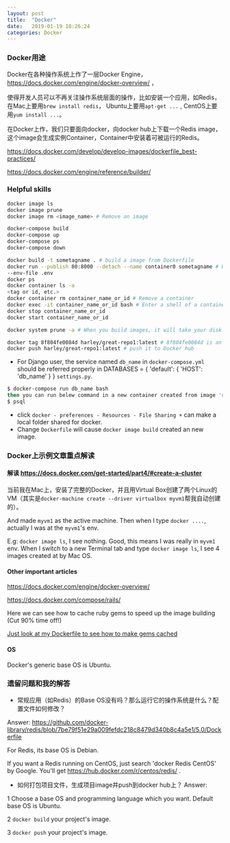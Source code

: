 ```yaml
---
layout: post
title:  "Docker"
date:   2019-01-19 10:26:24
categories: Docker
---
```


### Docker用途
Docker在各种操作系统上作了一层Docker Engine，https://docs.docker.com/engine/docker-overview/ ，

使得开发人员可以不再关注操作系统层面的操作，比如安装一个应用，如Redis，在Mac上要用`brew install redis`，
Ubuntu上要用`apt-get ...` , CentOS上要用`yum install ...`。

在Docker上作，我们只要面向docker，向docker hub上下载一个Redis image，这个image会生成实例Container，Container中安装着可被运行的Redis。

https://docs.docker.com/develop/develop-images/dockerfile_best-practices/

https://docs.docker.com/engine/reference/builder/

### Helpful skills
```bash
docker image ls
docker image prune
docker image rm <image_name> # Remove an image

docker-compose build
docker-compose up
docker-compose ps
docker-compose down

docker build -t sometagname . # build a image from Dockerfile
docker run --publish 80:8000 --detach --name container0 sometagname # Will create a container from image sometagname.
--env-file .env 
docker ps
docker container ls -a
<tag or id, etc.>
docker container rm container_name_or_id # Remove a container
docker exec -it container_name_or_id bash # Enter a shell of a container. 'container_name' is the name of the container or can be the container id.
docker stop container_name_or_id
docker start container_name_or_id

docker system prune -a # When you build images, it will take your disk space for storing the cache. You can use this command to reclaim your space.

docker tag 8f804fe0084d harley/great-repo1:latest # 8f804fe0084d is an existing `IMAGE ID`, you run it to create a new image which REPOSITORY is `harley/great-repo1` and TAG is `latest`. In this way, you don't need to build again and again.
docker push harley/great-repo1:latest # push it to Docker hub
```

* For Django user, the service named `db_name` in `docker-compose.yml` should be referred properly in DATABASES = { 'default': { 'HOST': 'db_name' } } `settings.py`.
```bash
$ docker-compose run db_name bash
then you can run belew command in a new container created from image 'db_name'
$ psql
```
* click `docker - preferences - Resources - File Sharing +` can make a local folder shared for docker.
* Change `Dockerfile` will cause `docker image build` created an new image.


### Docker上示例文章重点解读
#### 解读 https://docs.docker.com/get-started/part4/#create-a-cluster

当前我在Mac上，安装了完整的Docker，并且用Virtual Box创建了两个Linux的VM（其实是`docker-machine create --driver virtualbox myvm1`帮我自动创建的）。

And made `myvm1` as the active machine. Then when I type `docker ....`, actually I was at the `myvm1`'s env.

E.g: `docker image ls`, I see nothing. Good, this means I was really in `myvm1` env. When I switch to a new Terminal tab and type `docker image ls`, I see 4 images created at by Mac OS.

#### Other important articles
https://docs.docker.com/engine/docker-overview/

https://docs.docker.com/compose/rails/

Here we can see how to cache ruby gems to speed up the image building (Cut 90% time off!)

[Just look at my Dockerfile to see how to make gems cached](https://github.com/gazeldx/thinkingCMS/blob/master/Dockerfile)

#### OS
Docker's generic base OS is Ubuntu.  

### 遗留问题和我的解答
* 常规应用（如Redis）的Base OS没有吗？那么运行它的操作系统是什么？配置文件如何修改？

Answer: https://github.com/docker-library/redis/blob/7be79f51e29a009fefdc218c8479d340b8c4a5e1/5.0/Dockerfile

For Redis, its base OS is Debian. 

If you want a Redis running on CentOS, just search 'docker Redis CentOS' by Google. You'll get https://hub.docker.com/r/centos/redis/ .
 
* 如何打包项目文件，生成项目image并push到docker hub上？
Answer:
 
1 Choose a base OS and programming language which you want. Default base OS is Ubuntu.

2 `docker build` your project's image.

3 `docker push` your project's image.


 


